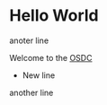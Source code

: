 # Hello World

anoter line


Welcome to the [OSDC](https://osdc.code-maven.com/)

* New line


another line
